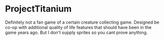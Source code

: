 # ProjectTitanium
Definitely not a fan game of a certain creature collecting game. Designed be co-op with additional quality of life features that should have been in the game years ago. But I don't supply sprites so you cant prove anything. 
